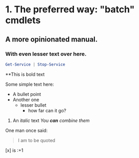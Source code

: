 # 1. The preferred way: "batch" cmdlets

## A more opinionated manual.

### With even lesser text over here.

```powershell
Get-Service | Stop-Service
```
**This is bold text

Some simple text here:

- A bullet point
- Another one
    * lesser bullet
        * how far can it go?
1. An *italic* text
*You **can** combine them*

One man once said:
> I am to be quoted

[x] is :+1 